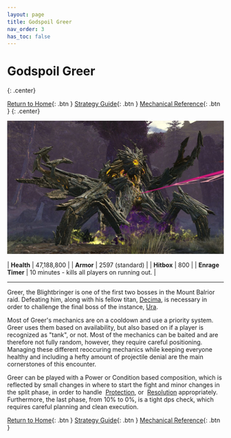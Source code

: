 ```yaml
---
layout: page
title: Godspoil Greer
nav_order: 3
has_toc: false
---
```


# Godspoil Greer
{: .center}

[Return to Home](../index.html){: .btn } [Strategy Guide](./strategy.html){: .btn } [Mechanical Reference](./mechanics.html){: .btn }
{: .center}

<img src="../images/greer.webp" />

| **Health** |  47,188,800  |
| **Armor** |  2597 (standard) |
| **Hitbox** | 800 |
| **Enrage Timer** | 10 minutes - kills all players on running out. |

---

Greer, the Blightbringer is one of the first two bosses in the Mount Balrior raid. Defeating him, along with his fellow titan, [Decima](../decima/overview.md), is necessary in order to challenge the final boss of the instance, [Ura](../ura/overview.html).

Most of Greer's mechanics are on a cooldown and use a priority system. Greer uses them based on availability, but also based on if a player is recognized as "tank", or not. Most of the mechanics can be baited and are therefore not fully random, however, they require careful positioning. Managing these different reoccuring mechanics while keeping everyone healthy and including a hefty amount of projectile denial are the main cornerstones of this encounter.

Greer can be played with a Power or Condition based composition, which is reflected by small changes in where to start the fight and minor changes in the split phase, in order to handle <img class="inline protection"> [Protection](https://wiki.guildwars2.com/wiki/Protection), or <img class="inline resolution"> [Resolution](https://wiki.guildwars2.com/wiki/Resolution) appropriately. Furthermore, the last phase, from 10% to 0%, is a tight dps check, which requires careful planning and clean execution.

[Return to Home](../index.html){: .btn } [Strategy Guide](./strategy.html){: .btn } [Mechanical Reference](./mechanics.html){: .btn }
